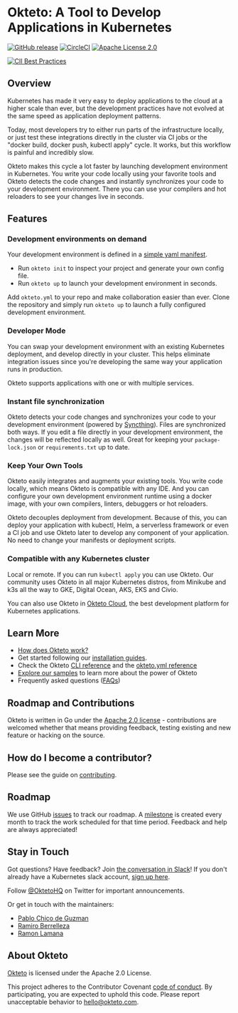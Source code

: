# Okteto: A Tool to Develop Applications in Kubernetes

[![GitHub release](http://img.shields.io/github/release/okteto/okteto.svg?style=flat-square)][release]
[![CircleCI](https://circleci.com/gh/okteto/okteto.svg?style=svg)](https://circleci.com/gh/okteto/okteto)
[![Apache License 2.0](https://img.shields.io/github/license/okteto/okteto.svg?style=flat-square)][license]

[release]: https://github.com/okteto/okteto/releases
[license]: https://github.com/okteto/okteto/blob/master/LICENSE
[![CII Best Practices](https://bestpractices.coreinfrastructure.org/projects/3055/badge)](https://bestpractices.coreinfrastructure.org/projects/3055)

## Overview

Kubernetes has made it very easy to deploy applications to the cloud at a higher scale than ever, but the development practices have not evolved at the same speed as application deployment patterns.

Today, most developers try to either run parts of the infrastructure locally, or just test these integrations directly in the cluster via CI jobs or the "docker build, docker push, kubectl apply" cycle. It works, but this workflow is painful and incredibly slow.

Okteto makes this cycle a lot faster by launching development environment in Kubernetes. You write your code locally using your favorite tools and Okteto detects the code changes and instantly synchronizes your code to your development environment. There you can use your compilers and hot reloaders to see your changes live in seconds.

## Features

### Development environments on demand 

Your development environment is defined in a [simple yaml manifest](https://okteto.com/docs/reference/manifest).
- Run `okteto init` to inspect your project and generate your own config file.
- Run `okteto up` to launch your development environment in seconds. 

Add `okteto.yml` to your repo and make collaboration easier than ever. Clone the repository and simply run `okteto up` to launch a fully configured development environment.

### Developer Mode 

You can swap your development environment with an existing Kubernetes deployment, and develop directly in your cluster. This helps eliminate integration issues since you're developing the same way your application runs in production.

Okteto supports applications with one or with multiple services.

### Instant file synchronization

Okteto detects your code changes and synchronizes your code to your development environment (powered by [Syncthing](https://github.com/syncthing/syncthing)). Files are synchronized both ways. If you edit a file directly in your development environment, the changes will be reflected locally as well. Great for keeping your `package-lock.json` or `requirements.txt` up to date.

### Keep Your Own Tools

Okteto easily integrates and augments your existing tools. You write code locally, which means Okteto is compatible with any IDE. And you can configure your own development environment runtime using a docker image, with your own compilers, linters, debuggers or hot reloaders.

Okteto decouples deployment from development. Because of this, you can deploy your application with kubectl, Helm, a serverless framework or even a CI job and use Okteto later to develop any component of your application. No need to change your manifests or deployment scripts.

### Compatible with any Kubernetes cluster

Local or remote. If you can run `kubectl apply` you can use Okteto. Our community uses Okteto in all major Kubernetes distros, from Minikube and k3s all the way to GKE, Digital Ocean, AKS, EKS and Civio.

You can also use Okteto in [Okteto Cloud](https://okteto.com/), the best development platform for Kubernetes applications.

## Learn More
- [How does Okteto work?](docs/how-does-it-work.md)
- Get started following our [installation guides](https://okteto.com/docs/getting-started/installation/index.html).
- Check the Okteto [CLI reference](https://okteto.com/docs/reference/cli) and the [okteto.yml reference](https://okteto.com/docs/reference/manifest/index.html)
- [Explore our samples](https://github.com/okteto/samples) to learn more about the power of Okteto
- Frequently asked questions ([FAQs](https://okteto.com/docs/reference/faqs/index.html))

## Roadmap and Contributions

Okteto is written in Go under the [Apache 2.0 license](LICENSE) - contributions are welcomed whether that means providing feedback, testing existing and new feature or hacking on the source.

## How do I become a contributor?

Please see the guide on [contributing](contributing.md).

## Roadmap

We use GitHub [issues](https://github.com/okteto/okteto/issues) to track our roadmap. A [milestone](https://github.com/okteto/okteto/milestones) is created every month to track the work scheduled for that time period. Feedback and help are always appreciated!

## Stay in Touch
Got questions? Have feedback? Join [the conversation in Slack](https://kubernetes.slack.com/messages/CM1QMQGS0/)! If you don't already have a Kubernetes slack account, [sign up here](http://slack.k8s.io/). 

Follow [@OktetoHQ](https://twitter.com/oktetohq) on Twitter for important announcements.

Or get in touch with the maintainers:

- [Pablo Chico de Guzman](https://twitter.com/pchico83)
- [Ramiro Berrelleza](https://twitter.com/rberrelleza)
- [Ramon Lamana](https://twitter.com/monchocromo)

## About Okteto
[Okteto](https://okteto.com) is licensed under the Apache 2.0 License.

This project adheres to the Contributor Covenant [code of conduct](code-of-conduct.md). By participating, you are expected to uphold this code. Please report unacceptable behavior to hello@okteto.com.
